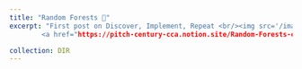 ```yaml
---
title: "Random Forests 🌳"
excerpt: "First post on Discover, Implement, Repeat <br/><img src='/images/DIR.png' width='400' height='200'>
        <a href="https://pitch-century-cca.notion.site/Random-Forests-c1c0bd0d45b54b698f74f987eb73ac65?pvs=4">Link Text</a>"

collection: DIR
---
```


